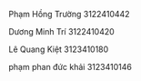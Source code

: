 Phạm Hồng Trường 3122410442

Dương Minh Trí 3122410420

Lê Quang Kiệt 3123410180

phạm phan đức khải 3123410146
